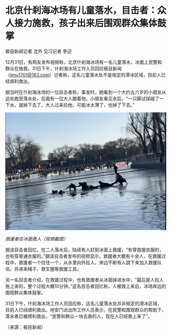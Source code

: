 # 北京什刹海冰场有儿童落水，目击者：众人接力施救，孩子出来后围观群众集体鼓掌

极目新闻记者 沈外 见习记者 李迎

12月31日，有网友发布视频称，北京什刹海冰场有一名儿童落水，冰面上民警和群众在施救。31日下午，什刹海冰场工作人员回应极目新闻（jimu1701@163.com）记者称，这名儿童落水处不是规定的滑冰区域，目前人已经顺利救出。

据当时在什刹海冰场的一位目击者称，事发时，她看到一个大约五六岁的小朋友从远处跑至落水处，后面有一位大人跟着他。小朋友看见水后，“一只脚试探碰了一下水，就掉下去了，大人过来拉他，可能冰太薄了，也掉了下去。”

![1a88de0a52fe04f85dbe541448a8b14b.jpg](https://raw.githubusercontent.com/qqhsx/qqnews_image/main/2023/12/31/北京什刹海冰场有儿童落水，目击者：众人接力施救，孩子出来后围观群众集体鼓掌/1a88de0a52fe04f85dbe541448a8b14b.jpg)

_救援者在冰面救人（视频截图）_

据该目击者回忆，在二人落水后，陆续有人赶到冰面上救援，“有穿救援衣服的，也有穿普通衣服的。”据该目击者发布的视频显示，救援者大概有十余人，在救援过程中，救援者一个拉住一个，从水里向外拉人。岸边不断有人跳下来加入救援队伍，并递来绳子、救生圈等救援工具。

另一名目击者介绍，在救援过程中，也有救援者从冰面掉进水中，“最后是人拉人拖上来的，整个过程大概10分钟。”这名目击者回忆称，人被救上来后，冰场岸边的围观群众集体鼓掌。

31日下午，什刹海冰场工作人员回应称，这名儿童落水处并非规定的滑冰区域，目前人已经顺利救出。地安门派出所工作人员表示，在民警和围观群众的帮助下，落水者已被顺利救出，“民警和群众一块去救的人，现在人已经救上来了”。

（来源：极目新闻）

